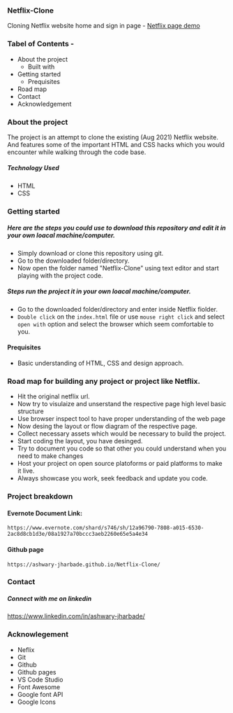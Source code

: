 ### Netflix-Clone
Cloning Netflix website home and sign in page - [Netflix page demo](https://ashwary-jharbade.github.io/Netflix-Clone/)

### Tabel of Contents -
- About the project
  - Built with
- Getting started
  - Prequisites
- Road map
- Contact
- Acknowledgement

### About the project
The project is an attempt to clone the existing (Aug 2021) Netflix website. And features some of the important HTML and CSS hacks which you would encounter while walking through the code base. 

##### Technology Used
- HTML
- CSS

### Getting started
##### Here are the steps you could use to download this repository and edit it in your own loacal machine/computer.
- Simply download or clone this repository using git.
- Go to the downloaded folder/directory.
- Now open the folder named "Netflix-Clone" using text editor and start playing with the project code.

##### Steps run the project it in your own loacal machine/computer.
- Go to the downloaded folder/directory and enter inside Netflix fiolder.
- `Double click` on the `index.html` file or use `mouse right click` and select `open with` option and select the browser which seem comfortable to you.

#### Prequisites
- Basic understanding of HTML, CSS and design approach.

### Road map for building any project or project like Netflix.
- Hit the original netflix url.
- Now try to visulaize and unserstand the respective page high level basic structure
- Use browser inspect tool to have proper understanding of the web page
- Now desing the layout or flow diagram of the respective page.
- Collect necessary assets which would be necessary to build the project.
- Start coding the layout, you have desinged.
- Try to document you code so that other you could understand when you need to make changes
- Host your project on open source platoforms or paid platforms to make it live.
- Always showcase you work, seek feedback and update you code.

### Project breakdown
#### Evernote Document Link:
```
https://www.evernote.com/shard/s746/sh/12a96790-7808-a015-6530-2ac8d8cb1d3e/08a1927a70bccc3aeb2260e65e5a4e34

```
#### Github page 
```
https://ashwary-jharbade.github.io/Netflix-Clone/
```

### Contact

##### Connect with me on linkedin
https://www.linkedin.com/in/ashwary-jharbade/

### Acknowlegement
- Neflix
- Git
- Github
- Github pages
- VS Code Studio
- Font Awesome
- Google font API
- Google Icons





